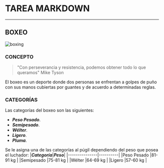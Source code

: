 # TAREA MARKDOWN
___

## BOXEO
![boxing](https://i.pinimg.com/originals/d6/44/99/d6449957f3d7f2a69ab0f0554539a738.gif "boxing ring")

### CONCEPTO
>"Con perseverancia y resistencia, podemos obtener todo lo que queramos" Mike Tyson

El boxeo es un deporte donde dos personas se enfrentan a golpes de puño con sus manos cubiertas por guantes y de acuerdo a determinadas reglas.

### CATEGORÍAS

Las categorías del boxeo son las siguientes:
* ***Peso Pesado***.
* ***Semipesado***.
* ***Wélter***.
* ***Ligero***.
* ***Pluma***.

Se le asigna una de las categorías al púgil dependiendo del peso que posea el luchador:
|***Categoría***|***Peso***|
|---------------|----------|
|Peso Pesado    |81-91 kg  |
|Semipesado     |75-81 kg  |
|Wélter         |64-69 kg  |
|Ligero         |57-60 kg  |



